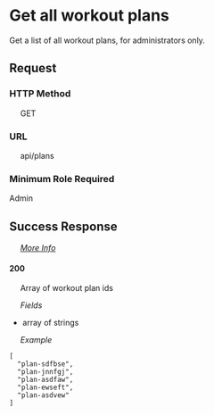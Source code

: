 # Get all workout plans

Get a list of all workout plans, for administrators only.

## Request

### HTTP Method
&nbsp;&nbsp;&nbsp;&nbsp; GET

### URL
&nbsp;&nbsp;&nbsp;&nbsp; api/plans

### Minimum Role Required
Admin

## Success Response

&nbsp;&nbsp;&nbsp;&nbsp; [*More Info*](../Kinergize%20-%20API%20General%20Info.md)

#### 200
&nbsp;&nbsp;&nbsp;&nbsp; Array of workout plan ids

&nbsp;&nbsp;&nbsp;&nbsp; *Fields*
- array of strings

&nbsp;&nbsp;&nbsp;&nbsp; *Example*
```
[
  "plan-sdfbse",
  "plan-jnnfgj",  
  "plan-asdfaw",  
  "plan-ewseft",  
  "plan-asdvew"  
]
```
